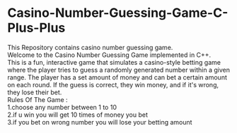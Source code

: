 # Casino-Number-Guessing-Game-C-Plus-Plus
This Repository contains casino number guessing game. 
<br>
Welcome to the Casino Number Guessing Game implemented in C++. 
<br>
This is a fun, interactive game that simulates a casino-style betting game where the player tries to guess a randomly generated number within a given range. The player has a set amount of money and can bet a certain amount on each round. If the guess is correct, they win money, and if it's wrong, they lose their bet.
<br>
Rules Of The Game :
<br>
1.choose any number between 1 to 10
<br>
2.if u win you will get 10 times of money you bet
<br>
3.if you bet on wrong number you will lose your betting amount

